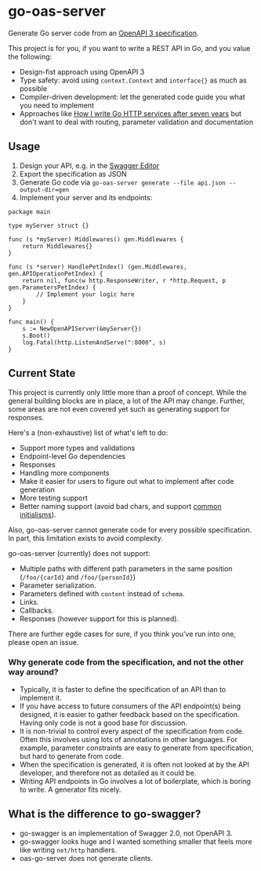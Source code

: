 # go-oas-server

Generate Go server code from an [OpenAPI 3 specification](https://swagger.io/specification/).

This project is for you, if you want to write a REST API in Go, and you value the following:

* Design-fist approach using OpenAPI 3
* Type safety: avoid using `context.Context` and `interface{}` as much as possible
* Compiler-driven development: let the generated code guide you what you need to implement
* Approaches like [How I write Go HTTP services after seven years](https://medium.com/statuscode/how-i-write-go-http-services-after-seven-years-37c208122831) but don't want to deal with routing, parameter validation and documentation

## Usage

1. Design your API, e.g. in the [Swagger Editor](https://swagger.io/tools/swagger-editor/)
2. Export the specification as JSON
3. Generate Go code via `go-oas-server generate --file api.json --output-dir=gen`
4. Implement your server and its endpoints:

```
package main

type myServer struct {}

func (s *myServer) Middlewares() gen.Middlewares {
	return Middlewares{}
}

func (s *server) HandlePetIndex() (gen.Middlewares, gen.APIOperationPetIndex) {
	return nil, func(w http.ResponseWriter, r *http.Request, p gen.ParametersPetIndex) {
		// Implement your logic here
	}
}

func main() {
	s := NewOpenAPIServer(&myServer{})
	s.Boot()
	log.Fatal(http.ListenAndServe(":8000", s)
}
```

## Current State

This project is currently only little more than a proof of concept. While the general building blocks are in place, a lot of the API may change. Further, some areas are not even covered yet such as generating support for responses.

Here's a (non-exhaustive) list of what's left to do:
* Support more types and validations
* Endpoint-level Go dependencies
* Responses
* Handling more components
* Make it easier for users to figure out what to implement after code generation
* More testing support
* Better naming support (avoid bad chars, and support [common initialisms](https://github.com/golang/lint/blob/8f45f776aaf18cebc8d65861cc70c33c60471952/lint.go#L771)).

Also, go-oas-server cannot generate code for every possible specification. In part, this limitation exists to avoid complexity.

go-oas-server (currently) does not support:

* Multiple paths with different path parameters in the same position (`/foo/{carId}` and `/foo/{personId}`)
* Parameter serialization.
* Parameters defined with `content` instead of `schema`.
* Links.
* Callbacks.
* Responses (however support for this is planned).

There are further egde cases for sure, if you think you've run into one, please open an issue.


### Why generate code from the specification, and not the other way around?

* Typically, it is faster to define the specification of an API than to implement it.
* If you have access to future consumers of the API endpoint(s) being designed, it is easier to gather feedback based on the specification. Having only code is not a good base for discussion.
* It is non-trivial to control every aspect of the specification from code. Often this involves using lots of annotations in other languages. For example, parameter constraints are easy to generate from specification, but hard to generate from code.
* When the specification is generated, it is often not looked at by the API developer, and therefore not as detailed as it could be.
* Writing API endpoints in Go involves a lot of boilerplate, which is boring to write. A generator fits nicely.

## What is the difference to go-swagger?

* go-swagger is an implementation of Swagger 2.0, not OpenAPI 3.
* go-swagger looks huge and I wanted something smaller that feels more like writing `net/http` handlers.
* oas-go-server does not generate clients.
